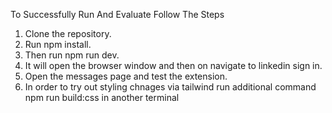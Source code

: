 To Successfully Run And Evaluate Follow The Steps
1. Clone the repository.
2. Run npm install.
3. Then run npm run dev.
4. It will open the browser window and then on navigate to linkedin sign in.
5. Open the messages page and test the extension.
6. In order to try out styling chnages via tailwind run additional command npm run build:css in another terminal